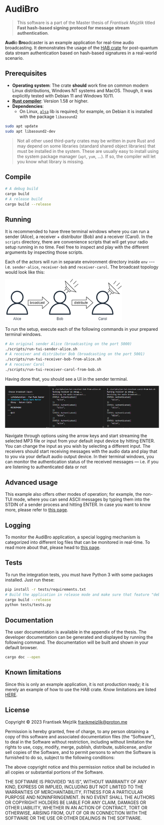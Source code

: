 # AudiBro

> This software is a part of the Master thesis of *Frantisek Mejzlik* titled **Fast hash-based signing protocol for message stream authentication**.

**Audi**o **Bro**adcaster is an example application for real-time audio broadcasting. It demonstrates the usage of the [HAB crate](https://gitlab.mff.cuni.cz/mejzlikf/hab) for post-quantum data stream authentication based on hash-based signatures in a real-world scenario.

## **Prerequisites**

* **Operating system**: The crate **should** work fine on common modern Linux distributions, Windows NT systems and MacOS. Though, it was explicitly tested with Debian 11 and Windows 10/11.
* [**Rust compiler**](https://www.rust-lang.org/learn/get-started): Version 1.58 or higher.
* **Dependencies**:
  * On Linux, [`alsa`](https://wiki.debian.org/ALSA) lib is required; for example, on Debian it is installed with the package `libasound2`

```sh
sudo apt update
sudo apt libasound2-dev
 ```

> Not all other used third-party crates may be written in pure Rust and may depend on some libraries (standard shared object libraries) that must be installed in the system. These are usually easy to install using the system package manager (`apt`, `yum`, ...). If so, the compiler will let you know what library is missing.

## **Compile**

```sh
# A debug build
cargo build
# A release build
cargo build --release
```

## **Running**

 It is recommended to have three terminal windows where you can run a sender (Alice), a receiver + distributor (Bob) and a receiver (Carol). In the `scripts` directory, there are convenience scripts that will get your radio setup running in no time. Feel free to inspect and play with the different arguments by inspecting those scripts.

Each of the actors will run in separate environment directory inside `env` --- i.e. `sender-alice`, `receiver-bob` and `receiver-carol`. The broadcast topology would look like this:

![Demo sender/distributor/receiver topology](docs/img/audibro-seup.png)

To run the setup, execute each of the following commands in your prepared terminal windows.

```sh
# An original sender Alice (broadcasting on the port 5000)
./scripts/run-tui-sender-alice.sh
# A receiver and distributor Bob (broadcasting on the port 5001)
./scripts/run-tui-receiver-bob-from-alice.sh
# A receiver Carol
./scripts/run-tui-receiver-carol-from-bob.sh
```

Having done that, you should see a UI in the sender terminal.

![AudiBro TUI](docs/img/audibro-tui-playing.png)

Navigate through options using the arrow keys and start streaming the selected MP3 file or input from your default input device by hitting ENTER. You can change the input as you wish by selecting a different input. The receivers should start receiving messages with the audio data and play that to you via your default audio output device. In their terminal windows, you can monitor the authentication status of the received messages — i.e. if you are listening to authenticated data or not

## **Advanced usage**

This example also offers other modes of operation; for example, the non-TUI mode, where you can send ASCII messages by typing them into the STDIN of a sender process and hitting ENTER. In case you want to know more, please refer to [this page](docs/ADVANCED.md).

## **Logging**

To monitor the AudiBro application, a special logging mechanism is categorized into different log files that can be monitored in real-time. To read more about that, please head to [this page](docs/LOGGING.md).

## **Tests**

To run the integration tests, you must have Python 3 with some packages installed. Just run these:

```sh
pip install -r tests/requirements.txt
# Build the application in release mode and make sure that feature "debug" is on in the `Cargo.toml` file
cargo build --release
python tests/tests.py
```

## **Documentation**

The user documentation is available in the appendix of the thesis. The developer documentation can be generated and displayed by running the following command. The documentation will be built and shown in your default browser.

```sh
cargo doc --open
```

## **Known limitations**

Since this is only an example application, it is not production ready; it is merely an example of how to use the HAB crate. Know limitations are listed [HERE](docs/LIMITATIONS.md).

## **License**

Copyright © 2023 Frantisek Mejzlik <frankmejzlik@proton.me>

Permission is hereby granted, free of charge, to any person obtaining a copy of this software and associated documentation files (the “Software”), to deal in the Software without restriction, including without limitation the rights to use, copy, modify, merge, publish, distribute, sublicense, and/or sell copies of the Software, and to permit persons to whom the Software is furnished to do so, subject to the following conditions:

The above copyright notice and this permission notice shall be included in all copies or substantial portions of the Software.

THE SOFTWARE IS PROVIDED “AS IS”, WITHOUT WARRANTY OF ANY KIND, EXPRESS OR IMPLIED, INCLUDING BUT NOT LIMITED TO THE WARRANTIES OF MERCHANTABILITY, FITNESS FOR A PARTICULAR PURPOSE AND NONINFRINGEMENT. IN NO EVENT SHALL THE AUTHORS OR COPYRIGHT HOLDERS BE LIABLE FOR ANY CLAIM, DAMAGES OR OTHER LIABILITY, WHETHER IN AN ACTION OF CONTRACT, TORT OR OTHERWISE, ARISING FROM, OUT OF OR IN CONNECTION WITH THE SOFTWARE OR THE USE OR OTHER DEALINGS IN THE SOFTWARE.
